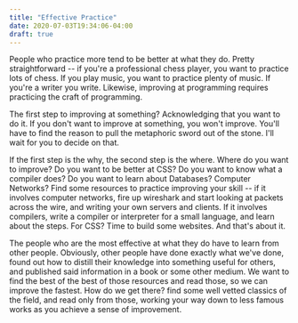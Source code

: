 ```yaml
---
title: "Effective Practice"
date: 2020-07-03T19:34:06-04:00
draft: true
---
```


People who practice more tend to be better at what they do. Pretty straightforward -- if you're a professional chess player, you want to practice lots of chess. If you play music, you want to practice plenty of music. If you're a writer you write. Likewise, improving at programming requires practicing the craft of programming.

The first step to improving at something? Acknowledging that you want to do it. If you don't want to improve at something, you won't improve. You'll have to find the reason to pull the metaphoric sword out of the stone. I'll wait for you to decide on that.

If the first step is the why, the second step is the where. Where do you want to improve? Do you want to be better at CSS? Do you want to know what a compiler does? Do you want to learn about Databases? Computer Networks? Find some resources to practice improving your skill -- if it involves computer networks, fire up wireshark and start looking at packets across the wire, and writing your own servers and clients. If it involves compilers, write a compiler or interpreter for a small language, and learn about the steps. For CSS? Time to build some websites. And that's about it.

The people who are the most effective at what they do have to learn from other people. Obviously, other people have done exactly what we've done, found out how to distill their knowledge into something useful for others, and published said information in a book or some other medium. We want to find the best of the best of those resources and read those, so we can improve the fastest. How do we get there? find some well vetted classics of the field, and read only from those, working your way down to less famous works as you achieve a sense of improvement.
